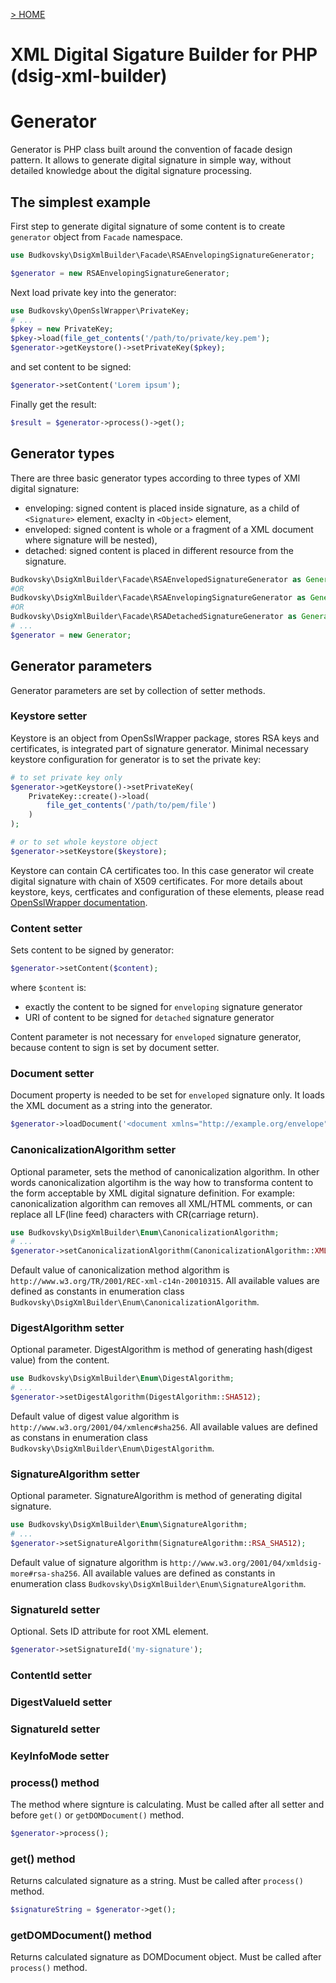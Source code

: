 [> HOME](../../README.md)

# XML Digital Sigature Builder for PHP (dsig-xml-builder)

# Generator

Generator is PHP class built around the convention of facade design pattern.
It allows to generate digital signature in simple way, without detailed knowledge about the digital signature processing.

## The simplest example

First step to generate digital signature of some content is to create `generator` object from `Facade` namespace.

```php
use Budkovsky\DsigXmlBuilder\Facade\RSAEnvelopingSignatureGenerator;

$generator = new RSAEnvelopingSignatureGenerator;
```

Next load private key into the generator:

```php
use Budkovsky\OpenSslWrapper\PrivateKey;
# ...
$pkey = new PrivateKey;
$pkey->load(file_get_contents('/path/to/private/key.pem');
$generator->getKeystore()->setPrivateKey($pkey);
```

and set content to be signed:

```php
$generator->setContent('Lorem ipsum');
```

Finally get the result:

```php
$result = $generator->process()->get();
```

## Generator types

There are three basic generator types according to three types of XMl digital signature:
- enveloping: signed content is placed inside signature, as a child of `<Signature>` element, exaclty in `<Object>` element,
- enveloped: signed content is whole or a fragment of a XML document where signature will be nested),
- detached: signed content is placed in different resource from the signature.

```php
Budkovsky\DsigXmlBuilder\Facade\RSAEnvelopedSignatureGenerator as Generator;
#OR
Budkovsky\DsigXmlBuilder\Facade\RSAEnvelopingSignatureGenerator as Generator;
#OR
Budkovsky\DsigXmlBuilder\Facade\RSADetachedSignatureGenerator as Generator;
# ...
$generator = new Generator;
```

## Generator parameters
Generator parameters are set by collection of setter methods.

### Keystore setter
Keystore is an object from OpenSslWrapper package, stores RSA keys and certificates, is integrated  part of signature generator.
Minimal necessary keystore configuration for generator is to set the private key:

```php
# to set private key only
$generator->getKeystore()->setPrivateKey(
    PrivateKey::create()->load(
        file_get_contents('/path/to/pem/file')
    )
);

# or to set whole keystore object
$generator->setKeystore($keystore);
```

Keystore can contain CA certificates too. In this case generator wil create digital signature with chain of X509 certificates. For more details about keystore, keys, certficates and configuration of these elements, please read [OpenSslWrapper documentation](https://github.com/budkovsky/openssl-wrapper).

### Content setter
Sets content to be signed by generator:

```php
$generator->setContent($content);
```

where `$content` is:
 - exactly the content to be signed for `enveloping` signature generator
 - URI of content to be signed for `detached` signature generator

Content parameter is not necessary for `enveloped` signature generator, because content to sign is set by document setter.

### Document setter
Document property is needed to be set for `enveloped` signature only. It loads the XML document as a string into the generator.

```php
$generator->loadDocument('<document xmlns="http://example.org/envelope"><body>Lorem ipsum</body></document>');
```

### CanonicalizationAlgorithm setter
Optional parameter, sets the method of canonicalization algorithm. In other words canonicalization algortihm is the way how to transforma content to the form acceptable by XML digital signature definition. For example: canonicalization algorithm can removes all XML/HTML comments, or can replace all LF(line feed) characters with CR(carriage return).

```php
use Budkovsky\DsigXmlBuilder\Enum\CanonicalizationAlgorithm;
# ...
$generator->setCanonicalizationAlgorithm(CanonicalizationAlgorithm::XML_1_0_WITH_COMMENTS);
```

Default value of canonicalization method algorithm is `http://www.w3.org/TR/2001/REC-xml-c14n-20010315`. All available values are defined as constants in enumeration class `Budkovsky\DsigXmlBuilder\Enum\CanonicalizationAlgorithm`.


### DigestAlgorithm setter
Optional parameter. DigestAlgorithm is method of generating hash(digest value) from the content.

```php
use Budkovsky\DsigXmlBuilder\Enum\DigestAlgorithm;
# ...
$generator->setDigestAlgorithm(DigestAlgorithm::SHA512);
```

Default value of digest value algorithm is `http://www.w3.org/2001/04/xmlenc#sha256`. All available values are defined as constans in enumeration class `Budkovsky\DsigXmlBuilder\Enum\DigestAlgorithm`.

### SignatureAlgorithm setter
Optional parameter. SignatureAlgorithm is method of generating digital signature.

```php
use Budkovsky\DsigXmlBuilder\Enum\SignatureAlgorithm;
# ...
$generator->setSignatureAlgorithm(SignatureAlgorithm::RSA_SHA512);
```

Default value of signature algorithm is `http://www.w3.org/2001/04/xmldsig-more#rsa-sha256`. All available values are defined as constants in enumeration class `Budkovsky\DsigXmlBuilder\Enum\SignatureAlgorithm`.

### SignatureId setter
Optional. Sets ID attribute for root XML element.

```php
$generator->setSignatureId('my-signature');
```

### ContentId setter

### DigestValueId setter

### SignatureId setter

### KeyInfoMode setter

### process() method
The method where signture is calculating. Must be called after all setter and before `get()` or `getDOMDocument()` method.

```php
$generator->process();
```

### get() method
Returns calculated signature as a string. Must be called after `process()` method.

```php
$signatureString = $generator->get();
```

### getDOMDocument() method
Returns calculated signature as DOMDocument object. Must be called after `process()` method.
